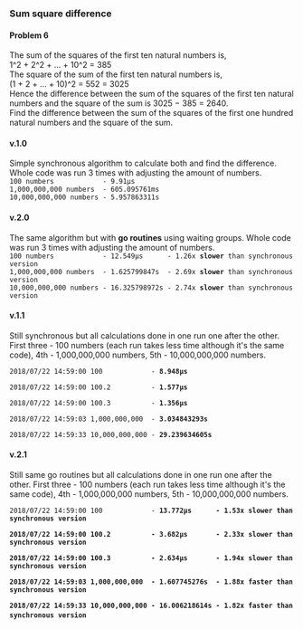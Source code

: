 <h3>Sum square difference</h3>
<h4>Problem 6</h4>
<p>The sum of the squares of the first ten natural numbers is,</br>
1^2 + 2^2 + ... + 10^2 = 385</br>
The square of the sum of the first ten natural numbers is,</br>
(1 + 2 + ... + 10)^2 = 552 = 3025</br>
Hence the difference between the sum of the squares of the first ten natural numbers and the square of the sum is 3025 − 385 = 2640.</br>
Find the difference between the sum of the squares of the first one hundred natural numbers and the square of the sum.</p>

<h4>v.1.0</h4>
<p>Simple synchronous algorithm to calculate both and find the difference. Whole code was run 3 times with adjusting the amount of numbers.</br>
<code>100 numbers            - 9.91µs</code></br>
<code>1,000,000,000 numbers  - 605.095761ms</code></br>
<code>10,000,000,000 numbers - 5.957863311s</code></p>

<h4>v.2.0</h4>
<p>The same algorithm but with <strong>go routines</strong> using waiting groups. Whole code was run 3 times with adjusting the amount of numbers.</br>
<code>100 numbers            - 12.549µs      - 1.26x <strong>slower</strong> than synchronous version</code></br>
<code>1,000,000,000 numbers  - 1.625799847s  - 2.69x <strong>slower</strong> than synchronous version</code></br>
<code>10,000,000,000 numbers - 16.325798972s - 2.74x <strong>slower</strong> than synchronous version</code></p>

<h4>v.1.1</h4>
<p>Still synchronous but all calculations done in one run one after the other. First three - 100 numbers (each run takes less time although it's the same code), 4th - 1,000,000,000 numbers, 5th - 10,000,000,000 numbers.</br>
<code>
2018/07/22 14:59:00 100            - <strong>8.948µs</strong></br>
2018/07/22 14:59:00 100.2          - <strong>1.577µs</strong></br>
2018/07/22 14:59:00 100.3          - <strong>1.356µs</strong></br>
2018/07/22 14:59:03 1,000,000,000  - <strong>3.034843293s</strong></br>
2018/07/22 14:59:33 10,000,000,000 - <strong>29.239634605s</strong></code></br>

<h4>v.2.1</h4>
<p>Still same go routines but all calculations done in one run one after the other. First three - 100 numbers (each run takes less time although it's the same code), 4th - 1,000,000,000 numbers, 5th - 10,000,000,000 numbers.</br>
<code>
2018/07/22 14:59:00 100            - <strong>13.772µs      - 1.53x <strong>slower</strong> than synchronous version</br>
2018/07/22 14:59:00 100.2          - <strong>3.682µs       - 2.33x <strong>slower</strong> than synchronous version</br>
2018/07/22 14:59:00 100.3          - <strong>2.634µs       - 1.94x <strong>slower</strong> than synchronous version</br>
2018/07/22 14:59:03 1,000,000,000  - <strong>1.607745276s  - 1.88x <strong>faster</strong> than synchronous version</br>
2018/07/22 14:59:33 10,000,000,000 - <strong>16.006218614s - 1.82x <strong>faster</strong> than synchronous version</code></br>
